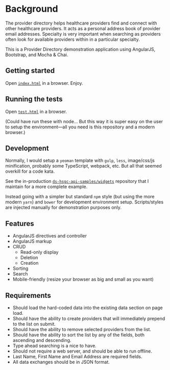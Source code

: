 # Background

The provider directory helps healthcare providers find and connect with other healthcare providers. It acts as a personal address book of provider email addresses. Specialty is very important when searching as providers often look for available providers within in a particular specialty.

This is a Provider Directory demonstration application using AngularJS, Bootstrap, and Mocha & Chai.

## Getting started

Open [`index.html`](index.html) in a browser. Enjoy.

## Running the tests

Open [`test.html`](test.html) in a browser.

(Could have run these with node... But this way it is super easy on the user to setup the environment—all you need is this repository and a modern browser.)

## Development

Normally, I would setup a `yeoman` template with `gulp`, `less`, image/css/js minification, probably some TypeScript, webpack, etc. But all that seemed overkill for a code kata.

See the in-production [`ds-hsgc-api-samples/widgets`](https://github.com/jon-adams/ds-hsgc-api-samples/tree/master/widgets) repository that I maintain for a more complete example.

Instead going with a simpler but standard `npm` style (but using the more modern `yarn`) and `bower` for development environment setup. Scripts/styles are injected manually for demonstration purposes only.

## Features

* AngularJS directives and controller
* AngularJS markup
* CRUD
  * Read-only display
  * Deletion
  * Creation
* Sorting
* Search
* Mobile-friendly (resize your browser as big and small as you want)

## Requirements

* Should load the hard-coded data into the existing data section on page load.
* Should have the ability to create providers that will immediately prepend to the list on submit.
* Should have the ability to remove selected providers from the list.
* Should have the ability to sort the list by any of the fields, both ascending and descending.
* Type ahead searching is a nice to have.
* Should not require a web server, and should be able to run offline.
* Last Name, First Name and Email Address are required fields.
* All data exchanges should be in JSON format.
